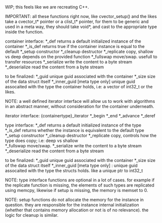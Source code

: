 WIP; this feels like we are recreating C++.

IMPORTANT: all these functions right now, like cvector_setup() and the likes 
take a cvector_t* pointer or a clist_t* pointer, for them to be generic and used
in a meta way, they should take void*, and cast to the appropriate type inside 
the function.

container interface:
*_def           returns a default initialized instance of the container
*_is_def        returns true if the container instance is equal to the default
*_setup         constructor
*_cleanup       destructor
*_replicate     copy, shallow vs deep depends on the provided function
*_fullswap      move/swap. usefull to transfer resources
*_serialize     write the content to a byte stream
*_deserialize   read the content from a byte stream

to be finalized:
*_guid          unique guid associated with the container
*_size          size of the data struct itself
*_inner_guid    [meta type only] unique guid assocaited with the type the 
                container holds, i.e: a vector of int32_t or the likes.

NOTE: a well defined iterator interface will allow us to work with algorithms in
an abstract manner, without consideration for the container underneath.

iterator interface:
{containertype}_iterator
*_begin
*_end
*_advance
*_deref

type interface:
*_def           returns a default initialized instance of the type
*_is_def        returns whether the instance is equivalent to the default type
*_setup         constructor
*_cleanup       destructor
*_replicate     copy, controls how the type does copy; i.e: deep vs shallow    
*_fullswap      move/swap. 
*_serialize     write the content to a byte stream
*_deserialize   read the content from a byte stream

to be finalized:
*_guid          unique guid associated with the container
*_size          size of the data struct itself
*_inner_guid    [meta type only] : unique guid assocaited with the type the 
                structs holds. like a unique ptr to int32_t

NOTE: type interface functions are optional in a lot of cases. for example if
the replicate function is missing, the elements of such types are replicated
using memcpy, likewise if setup is missing, the memory is memset to 0.

NOTE: setup functions do not allocate the memory for the instance in question.
they are responsible for the instance internal initialization (whether that
contains memory allocation or not is of no relevance). the logic for cleanup is
similar.